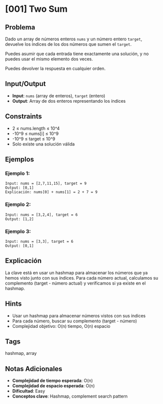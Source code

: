 # [001] Two Sum

## Problema
Dado un array de números enteros `nums` y un número entero `target`, devuelve los índices de los dos números que sumen el `target`.

Puedes asumir que cada entrada tiene exactamente una solución, y no puedes usar el mismo elemento dos veces.

Puedes devolver la respuesta en cualquier orden.

## Input/Output
- **Input**: `nums` (array de enteros), `target` (entero)
- **Output**: Array de dos enteros representando los índices

## Constraints
- 2 ≤ nums.length ≤ 10^4
- -10^9 ≤ nums[i] ≤ 10^9
- -10^9 ≤ target ≤ 10^9
- Solo existe una solución válida

## Ejemplos

### Ejemplo 1:
```
Input: nums = [2,7,11,15], target = 9
Output: [0,1]
Explicación: nums[0] + nums[1] = 2 + 7 = 9
```

### Ejemplo 2:
```
Input: nums = [3,2,4], target = 6
Output: [1,2]
```

### Ejemplo 3:
```
Input: nums = [3,3], target = 6
Output: [0,1]
```

## Explicación
La clave está en usar un hashmap para almacenar los números que ya hemos visto junto con sus índices. Para cada número actual, calculamos su complemento (target - número actual) y verificamos si ya existe en el hashmap.

## Hints
- Usar un hashmap para almacenar números vistos con sus índices
- Para cada número, buscar su complemento (target - número)
- Complejidad objetivo: O(n) tiempo, O(n) espacio

## Tags
hashmap, array

## Notas Adicionales
- **Complejidad de tiempo esperada**: O(n)
- **Complejidad de espacio esperada**: O(n)
- **Dificultad**: Easy
- **Conceptos clave**: Hashmap, complement search pattern
